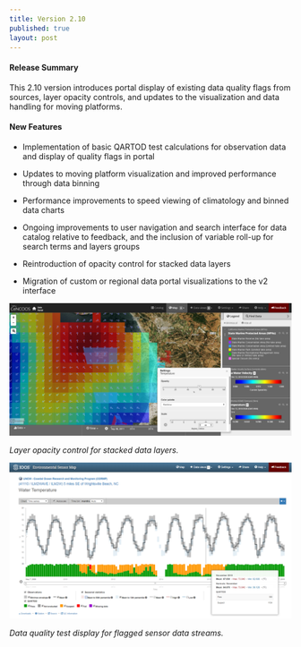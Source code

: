 ```yaml
---
title: Version 2.10
published: true
layout: post
---
```


#### Release Summary

This 2.10 version introduces portal display of existing data quality flags from sources, layer opacity controls, and updates to the visualization and data handling for moving platforms. 


#### New Features

* Implementation of basic QARTOD test calculations for observation data and display of quality flags in portal
    
* Updates to moving platform visualization and improved performance through data binning 

* Performance improvements to speed viewing of climatology and binned data charts

* Ongoing improvements to user navigation and search interface for data catalog relative to feedback, and the inclusion of variable roll-up for search terms and layers groups
 
 * Reintroduction of opacity control for stacked data layers
 
 * Migration of custom or regional data portal visualizations to the v2 interface


<img src="/assets/images/release_notes/v.2.10.1.png" class="img-responsive" width="600"/>

*Layer opacity control for stacked data layers.*

<img src="/assets/images/release_notes/v.2.10.2.png
      " class="img-responsive" width="600"/>

*Data quality test display for flagged sensor data streams.*


</br>
